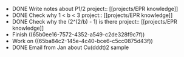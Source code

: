 - DONE Write notes about P1/2
  project:: [[projects/EPR knowledge]]
- DONE Check why 1 < b < 3
  project:: [[projects/EPR knowledge]]
- DONE Check why the (2^(2/b) - 1) is there
  project:: [[projects/EPR knowledge]]
- Finish ((65b0ee16-7572-4352-a549-c2de328f9c7f))
- Work on ((65ba84c2-145e-4c40-bce6-c5cc0875d43f))
- DONE Email from Jan about Cu(dddt)2 sample